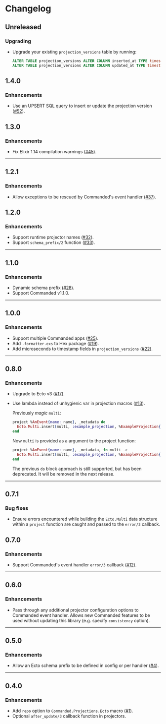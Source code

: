 # Changelog

## Unreleased

### Upgrading

- Upgrade your existing `projection_versions` table by running:

  ```sql
  ALTER TABLE projection_versions ALTER COLUMN inserted_at TYPE timestamp with time zone USING inserted_at AT TIME ZONE 'UTC';
  ALTER TABLE projection_versions ALTER COLUMN updated_at TYPE timestamp with time zone USING updated_at AT TIME ZONE 'UTC';
  ```

## 1.4.0

### Enhancements

- Use an UPSERT SQL query to insert or update the projection version ([#52](https://github.com/commanded/commanded-ecto-projections/pull/52)).

## 1.3.0

### Enhancements

- Fix Elixir 1.14 compilation warnings ([#45](https://github.com/commanded/commanded-ecto-projections/pull/45)).

---

## 1.2.1

### Enhancements

- Allow exceptions to be rescued by Commanded's event handler ([#37](https://github.com/commanded/commanded-ecto-projections/pull/37)).

## 1.2.0

### Enhancements

- Support runtime projector names ([#32](https://github.com/commanded/commanded-ecto-projections/pull/32)).
- Support `schema_prefix/2` function ([#33](https://github.com/commanded/commanded-ecto-projections/pull/33)).

---

## 1.1.0

### Enhancements

- Dynamic schema prefix ([#28](https://github.com/commanded/commanded-ecto-projections/pull/28)).
- Support Commanded v1.1.0.

---

## 1.0.0

### Enhancements

- Support multiple Commanded apps ([#25](https://github.com/commanded/commanded-ecto-projections/pull/25)).
- Add `.formatter.exs` to Hex package ([#19](https://github.com/commanded/commanded-ecto-projections/pull/19)).
- Add microseconds to timestamp fields in `projection_versions` ([#22](https://github.com/commanded/commanded-ecto-projections/pull/22)).

---

## 0.8.0

### Enhancements

- Upgrade to Ecto v3 ([#17](https://github.com/commanded/commanded-ecto-projections/pull/17)).
- Use lambda instead of unhygienic var in projection macros ([#13](https://github.com/commanded/commanded-ecto-projections/pull/13)).

  Previously _magic_ `multi`:

  ```elixir
  project %AnEvent{name: name}, _metadata do
    Ecto.Multi.insert(multi, :example_projection, %ExampleProjection{name: name})
  end
  ```

  Now `multi` is provided as a argument to the project function:

  ```elixir
  project %AnEvent{name: name}, _metadata, fn multi ->
    Ecto.Multi.insert(multi, :example_projection, %ExampleProjection{name: name})
  end
  ```

  The previous `do` block approach is still supported, but has been deprecated. It will be removed in the next release.

---

## 0.7.1

### Bug fixes

- Ensure errors encountered while building the `Ecto.Multi` data structure within a `project` function are caught and passed to the `error/3` callback.

## 0.7.0

### Enhancements

- Support Commanded's event handler `error/3` callback ([#12](https://github.com/commanded/commanded-ecto-projections/pull/12)).

---

## 0.6.0

### Enhancements

- Pass through any additional projector configuration options to Commanded event handler.
  Allows new Commanded features to be used without updating this library (e.g. specify `consistency` option).

---

## 0.5.0

### Enhancements

- Allow an Ecto schema prefix to be defined in config or per handler ([#4](https://github.com/commanded/commanded-ecto-projections/pull/4)).

---

## 0.4.0

### Enhancements

- Add `repo` option to `Commanded.Projections.Ecto` macro ([#1](https://github.com/commanded/commanded-ecto-projections/pull/1)).
- Optional `after_update/3` callback function in projectors.
